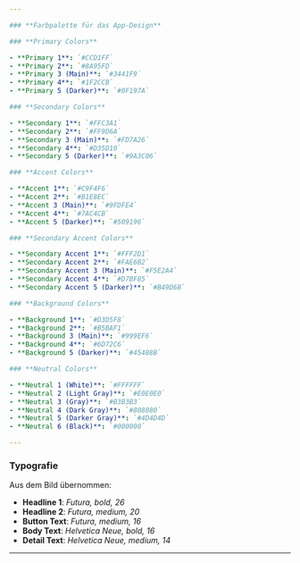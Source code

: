 ```yaml
---

### **Farbpalette für das App-Design**

### **Primary Colors**

- **Primary 1**: `#CCD1FF`
- **Primary 2**: `#8A95FD`
- **Primary 3 (Main)**: `#3441F9`
- **Primary 4**: `#1F2CCB`
- **Primary 5 (Darker)**: `#0F197A`

### **Secondary Colors**

- **Secondary 1**: `#FFC3A1`
- **Secondary 2**: `#FF9D6A`
- **Secondary 3 (Main)**: `#FD7A26`
- **Secondary 4**: `#D35D10`
- **Secondary 5 (Darker)**: `#9A3C06`

### **Accent Colors**

- **Accent 1**: `#C9F4F6`
- **Accent 2**: `#B1E8EC`
- **Accent 3 (Main)**: `#9FDFE4`
- **Accent 4**: `#7AC4CB`
- **Accent 5 (Darker)**: `#509196`

### **Secondary Accent Colors**

- **Secondary Accent 1**: `#FFF2D1`
- **Secondary Accent 2**: `#FAE6B2`
- **Secondary Accent 3 (Main)**: `#F5E2A4`
- **Secondary Accent 4**: `#D7BF85`
- **Secondary Accent 5 (Darker)**: `#B49D6B`

### **Background Colors**

- **Background 1**: `#D3D5F8`
- **Background 2**: `#B5BAF1`
- **Background 3 (Main)**: `#999EF6`
- **Background 4**: `#6D72C6`
- **Background 5 (Darker)**: `#45488B`

### **Neutral Colors**

- **Neutral 1 (White)**: `#FFFFFF`
- **Neutral 2 (Light Gray)**: `#E0E0E0`
- **Neutral 3 (Gray)**: `#B3B3B3`
- **Neutral 4 (Dark Gray)**: `#808080`
- **Neutral 5 (Darker Gray)**: `#4D4D4D`
- **Neutral 6 (Black)**: `#000000`

---
```


### **Typografie**

Aus dem Bild übernommen:

- **Headline 1**: *Futura, bold, 26*
- **Headline 2**: *Futura, medium, 20*
- **Button Text**: *Futura, medium, 16*
- **Body Text**: *Helvetica Neue, bold, 16*
- **Detail Text**: *Helvetica Neue, medium, 14*

---